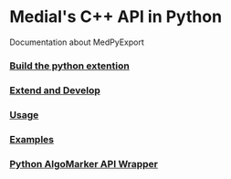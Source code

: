 # Medial's C++ API in Python
Documentation about MedPyExport
 
### [Build the python extention](Build%20the%20python%20extention.md)
### [Extend and Develop](Extend%20and%20Develop.md)
### [Usage](Usage.md)
### [Examples](Examples.md)
### [Python AlgoMarker API Wrapper](Python%20AlgoMarker%20API%20Wrapper.md)


